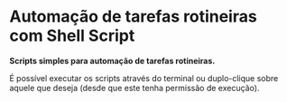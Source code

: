 # Automação de tarefas rotineiras com Shell Script

**Scripts simples para automação de tarefas rotineiras.**

É possível executar os scripts através do terminal ou duplo-clique sobre aquele que deseja (desde que este tenha permissão de execução).
